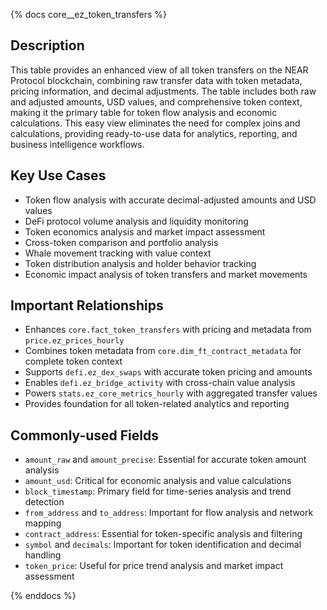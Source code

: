 {% docs core__ez_token_transfers %}

## Description
This table provides an enhanced view of all token transfers on the NEAR Protocol blockchain, combining raw transfer data with token metadata, pricing information, and decimal adjustments. The table includes both raw and adjusted amounts, USD values, and comprehensive token context, making it the primary table for token flow analysis and economic calculations. This easy view eliminates the need for complex joins and calculations, providing ready-to-use data for analytics, reporting, and business intelligence workflows.

## Key Use Cases
- Token flow analysis with accurate decimal-adjusted amounts and USD values
- DeFi protocol volume analysis and liquidity monitoring
- Token economics analysis and market impact assessment
- Cross-token comparison and portfolio analysis
- Whale movement tracking with value context
- Token distribution analysis and holder behavior tracking
- Economic impact analysis of token transfers and market movements

## Important Relationships
- Enhances `core.fact_token_transfers` with pricing and metadata from `price.ez_prices_hourly`
- Combines token metadata from `core.dim_ft_contract_metadata` for complete token context
- Supports `defi.ez_dex_swaps` with accurate token pricing and amounts
- Enables `defi.ez_bridge_activity` with cross-chain value analysis
- Powers `stats.ez_core_metrics_hourly` with aggregated transfer values
- Provides foundation for all token-related analytics and reporting

## Commonly-used Fields
- `amount_raw` and `amount_precise`: Essential for accurate token amount analysis
- `amount_usd`: Critical for economic analysis and value calculations
- `block_timestamp`: Primary field for time-series analysis and trend detection
- `from_address` and `to_address`: Important for flow analysis and network mapping
- `contract_address`: Essential for token-specific analysis and filtering
- `symbol` and `decimals`: Important for token identification and decimal handling
- `token_price`: Useful for price trend analysis and market impact assessment

{% enddocs %} 